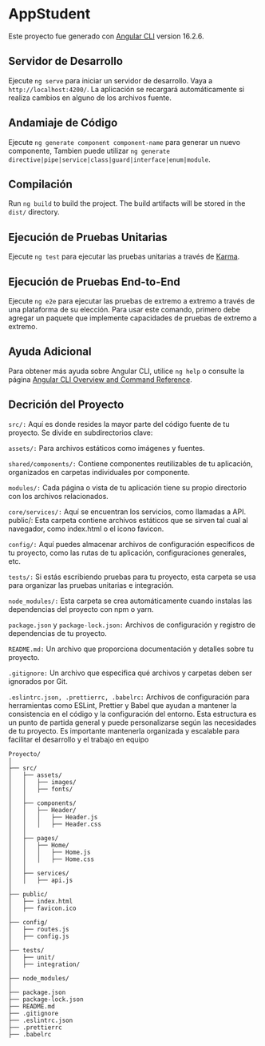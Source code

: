# AppStudent

Este proyecto fue generado con  [Angular CLI](https://github.com/angular/angular-cli) version 16.2.6.

## Servidor de Desarrollo

Ejecute `ng serve` para iniciar un servidor de desarrollo. Vaya a  `http://localhost:4200/`. La aplicación se recargará automáticamente si realiza cambios en alguno de los archivos fuente.

## Andamiaje de Código

Ejecute `ng generate component component-name` para generar un nuevo componente, Tambien puede utilizar `ng generate directive|pipe|service|class|guard|interface|enum|module`.

## Compilación

Run `ng build` to build the project. The build artifacts will be stored in the `dist/` directory.

## Ejecución de Pruebas Unitarias

Ejecute `ng test` para ejecutar las pruebas unitarias a través de [Karma](https://karma-runner.github.io).

## Ejecución de Pruebas End-to-End

Ejecute `ng e2e` para ejecutar las pruebas de extremo a extremo a través de una plataforma de su elección. Para usar este comando, primero debe agregar un paquete que implemente capacidades de pruebas de extremo a extremo.

## Ayuda Adicional

Para obtener más ayuda sobre Angular CLI, utilice `ng help` o consulte la página  [Angular CLI Overview and Command Reference](https://angular.io/cli).

## Decrición del Proyecto
`src/:` Aquí es donde resides la mayor parte del código fuente de tu proyecto. Se divide en subdirectorios clave:

`assets/:` Para archivos estáticos como imágenes y fuentes.

`shared/components/:` Contiene componentes reutilizables de tu aplicación, organizados en carpetas individuales por componente.

`modules/:` Cada página o vista de tu aplicación tiene su propio directorio con los archivos relacionados.

`core/services/:` Aquí se encuentran los servicios, como llamadas a API.
public/: Esta carpeta contiene archivos estáticos que se sirven tal cual al navegador, como index.html o el icono favicon.

`config/:` Aquí puedes almacenar archivos de configuración específicos de tu proyecto, como las rutas de tu aplicación, configuraciones generales, etc.

`tests/:` Si estás escribiendo pruebas para tu proyecto, esta carpeta se usa para organizar las pruebas unitarias e integración.

`node_modules/:` Esta carpeta se crea automáticamente cuando instalas las dependencias del proyecto con npm o yarn.

`package.json` y `package-lock.json:` Archivos de configuración y registro de dependencias de tu proyecto.

`README.md:` Un archivo que proporciona documentación y detalles sobre tu proyecto.

`.gitignore:` Un archivo que especifica qué archivos y carpetas deben ser ignorados por Git.

`.eslintrc.json, .prettierrc, .babelrc:` Archivos de configuración para herramientas como ESLint, Prettier y Babel que ayudan a mantener la consistencia en el código y la configuración del entorno.
Esta estructura es un punto de partida general y puede personalizarse según las necesidades de tu proyecto. Es importante mantenerla organizada y escalable para facilitar el desarrollo y el trabajo en equipo

```
Proyecto/
│
├── src/
│   ├── assets/
│   │   ├── images/
│   │   ├── fonts/
│   │
│   ├── components/
│   │   ├── Header/
│   │   │   ├── Header.js
│   │   │   ├── Header.css
│   │
│   ├── pages/
│   │   ├── Home/
│   │   │   ├── Home.js
│   │   │   ├── Home.css
│   │
│   ├── services/
│   │   ├── api.js
│
├── public/
│   ├── index.html
│   ├── favicon.ico
│
├── config/
│   ├── routes.js
│   ├── config.js
│
├── tests/
│   ├── unit/
│   ├── integration/
│
├── node_modules/
│
├── package.json
├── package-lock.json
├── README.md
├── .gitignore
├── .eslintrc.json
├── .prettierrc
├── .babelrc
```